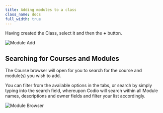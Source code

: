 ```yaml
---
title: Adding modules to a class
class_name: docs
full_width: true
---
```



Having created the Class, select it and then the **+** button. 

![Module Add](/img/docs/class_add_module.png)

## Searching for Courses and Modules
The Course browser will open for you to search for the course and module(s) you wish to add.

You can filter from the available options in the tabs, or search by simply typing into the search field, whereupon Codio will search within all Module names, descriptions and owner fields and filter your list accordingly.


![Module Browser](/img/docs/module_browser.png)